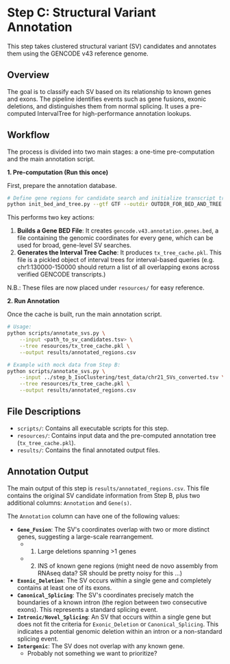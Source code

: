 # Step C: Structural Variant Annotation

This step takes clustered structural variant (SV) candidates and annotates them using the GENCODE v43 reference genome.

## Overview

The goal is to classify each SV based on its relationship to known genes and exons. The pipeline identifies events such as gene fusions, exonic deletions, and distinguishes them from normal splicing. It uses a pre-computed IntervalTree for high-performance annotation lookups.

## Workflow

The process is divided into two main stages: a one-time pre-computation and the main annotation script.

**1. Pre-computation (Run this once)**

First, prepare the annotation database.

```bash
# Define gene regions for candidate search and initialize transcript tree for later queries
python init_bed_and_tree.py --gtf GTF --outdir OUTDIR_FOR_BED_AND_TREE
```
This performs two key actions:
1.  **Builds a Gene BED File**: It creates `gencode.v43.annotation.genes.bed`, a file containing the genomic coordinates for every gene, which can be used for broad, gene-level SV searches.
2.  **Generates the Interval Tree Cache**: It produces `tx_tree_cache.pkl`. This file is a pickled object of interval trees for interval-based queries (e.g. chr1:130000-150000 should return a list of all overlapping exons across verified GENCODE transcripts.) 

N.B.: These files are now placed under `resources/` for easy reference.

**2. Run Annotation**

Once the cache is built, run the main annotation script.

```bash
# Usage:
python scripts/annotate_svs.py \
    --input <path_to_sv_candidates.tsv> \
    --tree resources/tx_tree_cache.pkl \
    --output results/annotated_regions.csv

# Example with mock data from Step B:
python scripts/annotate_svs.py \
    --input ../step_b_IsoClustering/test_data/chr21_SVs_converted.tsv \
    --tree resources/tx_tree_cache.pkl \
    --output results/annotated_regions.csv
```

## File Descriptions

-   `scripts/`: Contains all executable scripts for this step.
-   `resources/`: Contains input data and the pre-computed annotation tree (`tx_tree_cache.pkl`).
-   `results/`: Contains the final annotated output files.

## Annotation Output

The main output of this step is `results/annotated_regions.csv`. This file contains the original SV candidate information from Step B, plus two additional columns: `Annotation` and `Gene(s)`.

The `Annotation` column can have one of the following values:

-   **`Gene_Fusion`**: The SV's coordinates overlap with two or more distinct genes, suggesting a large-scale rearrangement.
    - 1. Large deletions spanning >1 genes
    - 2. INS of known gene regions (might need de novo assembly from RNAseq data? SR should be pretty noisy for this ...)
-   **`Exonic_Deletion`**: The SV occurs within a single gene and completely contains at least one of its exons.
-   **`Canonical_Splicing`**: The SV's coordinates precisely match the boundaries of a known intron (the region between two consecutive exons). This represents a standard splicing event.
-   **`Intronic/Novel_Splicing`**: An SV that occurs within a single gene but does not fit the criteria for `Exonic_Deletion` or `Canonical_Splicing`. This indicates a potential genomic deletion within an intron or a non-standard splicing event.
-   **`Intergenic`**: The SV does not overlap with any known gene.
    - Probably not something we want to prioritize? 